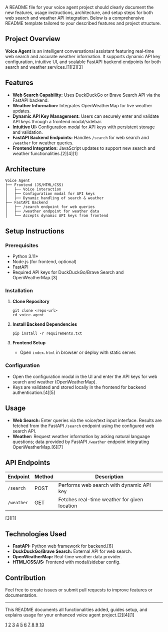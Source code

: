 A README file for your voice agent project should clearly document the new features, usage instructions, architecture, and setup steps for both web search and weather API integration. Below is a comprehensive README template tailored to your described features and project structure.

## Project Overview

**Voice Agent** is an intelligent conversational assistant featuring real-time web search and accurate weather information. It supports dynamic API key configuration, intuitive UI, and scalable FastAPI backend endpoints for both search and weather services.[1][2][3]

## Features

- **Web Search Capability:** Uses DuckDuckGo or Brave Search API via the FastAPI backend.
- **Weather Information:** Integrates OpenWeatherMap for live weather updates.
- **Dynamic API Key Management:** Users can securely enter and validate API keys through a frontend modal/sidebar.
- **Intuitive UI:** Configuration modal for API keys with persistent storage and validation.
- **FastAPI Backend Endpoints:** Handles `/search` for web search and `/weather` for weather queries.
- **Frontend Integration:** JavaScript updates to support new search and weather functionalities.[2][4][1]

## Architecture

```
Voice Agent
├── Frontend (JS/HTML/CSS)
│   ├── Voice interaction
│   ├── Configuration modal for API keys
│   ├── Dynamic handling of search & weather
├── FastAPI Backend
│   ├── /search endpoint for web queries
│   ├── /weather endpoint for weather data
│   └── Accepts dynamic API keys from frontend
```


## Setup Instructions

### Prerequisites

- Python 3.11+
- Node.js (for frontend, optional)
- FastAPI
- Required API keys for DuckDuckGo/Brave Search and OpenWeatherMap.[3]

### Installation

1. **Clone Repository**
   ```
   git clone <repo-url>
   cd voice-agent
   ```

2. **Install Backend Dependencies**
   ```
   pip install -r requirements.txt
   ```

3. **Frontend Setup**
   - Open `index.html` in browser or deploy with static server.

### Configuration

- Open the configuration modal in the UI and enter the API keys for web search and weather (OpenWeatherMap).
- Keys are validated and stored locally in the frontend for backend authentication.[4][5]

## Usage

- **Web Search:** Enter queries via the voice/text input interface. Results are fetched from the FastAPI `/search` endpoint using the configured web search API.
- **Weather:** Request weather information by asking natural language questions; data provided by FastAPI `/weather` endpoint integrating OpenWeatherMap.[6][7]

## API Endpoints

| Endpoint       | Method | Description                                 |
| -------------- | ------ | ------------------------------------------- |
| `/search`      | POST   | Performs web search with dynamic API key    |
| `/weather`     | GET    | Fetches real-time weather for given location|
[3][1]

## Technologies Used

- **FastAPI:** Python web framework for backend.[6]
- **DuckDuckGo/Brave Search:** External API for web search.
- **OpenWeatherMap:** Real-time weather data provider.
- **HTML/CSS/JS:** Frontend with modal/sidebar config.

## Contribution

Feel free to create issues or submit pull requests to improve features or documentation.

***

This README documents all functionalities added, guides setup, and explains usage for your enhanced voice agent project.[2][4][1]

[1](https://github.com/mmycin/weather-ai-agent)
[2](https://cookbook.openai.com/examples/agents_sdk/app_assistant_voice_agents)
[3](https://dailypythonprojects.substack.com/p/weather-forecast-api-with-fastapi)
[4](https://www.kdnuggets.com/the-easiest-way-to-create-real-time-ai-voice-agents)
[5](https://docs.readme.com/main/docs/reference-core-pages)
[6](https://www.youtube.com/watch?v=o4FpcA2n_MY)
[7](https://www.youtube.com/watch?v=g1Hf11y32WI)
[8](https://github.com/TEN-framework/ten-framework)
[9](https://learn.microsoft.com/en-us/microsoftteams/platform/toolkit/build-an-ai-agent-in-teams)
[10](https://openapi-generator.tech/docs/templating/)